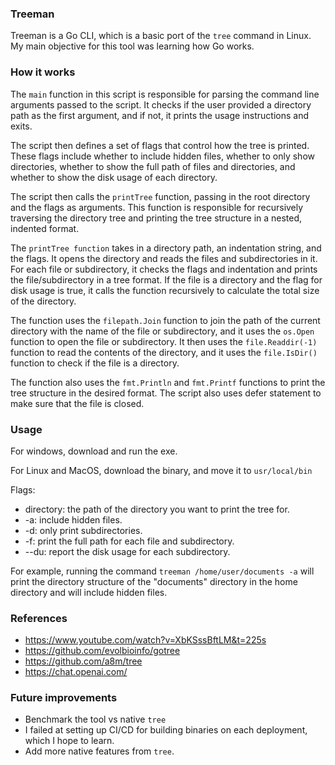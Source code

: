 ### Treeman

Treeman is a Go CLI, which is a basic port of the ```tree``` command in Linux. My main objective for this tool was learning how Go works.

### How it works

The ```main``` function in this script is responsible for parsing the command line arguments passed to the script. It checks if the user provided a directory path as the first argument, and if not, it prints the usage instructions and exits.

The script then defines a set of flags that control how the tree is printed. These flags include whether to include hidden files, whether to only show directories, whether to show the full path of files and directories, and whether to show the disk usage of each directory.

The script then calls the ```printTree``` function, passing in the root directory and the flags as arguments. This function is responsible for recursively traversing the directory tree and printing the tree structure in a nested, indented format.

The ```printTree function``` takes in a directory path, an indentation string, and the flags. It opens the directory and reads the files and subdirectories in it. For each file or subdirectory, it checks the flags and indentation and prints the file/subdirectory in a tree format. If the file is a directory and the flag for disk usage is true, it calls the function recursively to calculate the total size of the directory.

The function uses the ```filepath.Join``` function to join the path of the current directory with the name of the file or subdirectory, and it uses the ```os.Open``` function to open the file or subdirectory. It then uses the ```file.Readdir(-1)``` function to read the contents of the directory, and it uses the ```file.IsDir()``` function to check if the file is a directory.

The function also uses the ```fmt.Println``` and ```fmt.Printf``` functions to print the tree structure in the desired format. The script also uses defer statement to make sure that the file is closed.

### Usage

For windows, download and run the exe. 

For Linux and MacOS, download the binary, and move it to ```usr/local/bin```

Flags:

- directory: the path of the directory you want to print the tree for.
- -a: include hidden files.
- -d: only print subdirectories.
- -f: print the full path for each file and subdirectory.
- --du: report the disk usage for each subdirectory.

For example, running the command ```treeman /home/user/documents -a``` will print the directory structure of the "documents" directory in the home directory and will include hidden files.

### References

- https://www.youtube.com/watch?v=XbKSssBftLM&t=225s
- https://github.com/evolbioinfo/gotree
- https://github.com/a8m/tree
- https://chat.openai.com/

### Future improvements

- Benchmark the tool vs native ```tree```
- I failed at setting up CI/CD for building binaries on each deployment, which I hope to learn.
- Add more native features from ```tree```.



